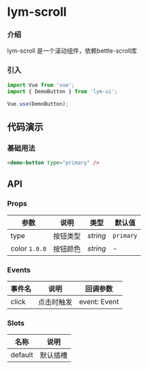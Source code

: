 # lym-scroll 

### 介绍

lym-scroll  是一个滚动组件，依赖bettle-scroll库

### 引入

```js
import Vue from 'vue';
import { DemoButton } from 'lym-ui';

Vue.use(DemoButton);
```

## 代码演示

### 基础用法

```html
<demo-button type="primary" />
```

## API

### Props

| 参数 | 说明 | 类型 | 默认值 |
|------|------|------|------|
| type | 按钮类型 | *string* | `primary` |
| color `1.0.0` | 按钮颜色 | *string* | - |

### Events

| 事件名 | 说明 | 回调参数 |
|------|------|------|
| click | 点击时触发 | event: Event |

### Slots

| 名称 | 说明 |
|------|------|
| default | 默认插槽 |
